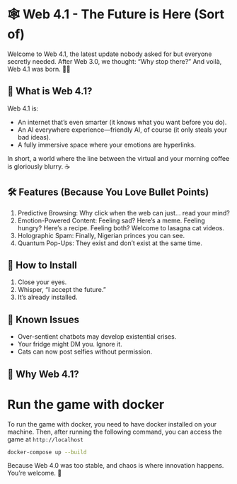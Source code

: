 # 🕸️ Web 4.1 - The Future is Here (Sort of)

Welcome to Web 4.1, the latest update nobody asked for but everyone secretly needed. After Web 3.0, we thought: “Why stop there?” And voilà, Web 4.1 was born. 🤖✨

## 🎩 What is Web 4.1?

Web 4.1 is:
  -	An internet that’s even smarter (it knows what you want before you do).
  -	An AI everywhere experience—friendly AI, of course (it only steals your bad ideas).
  -	A fully immersive space where your emotions are hyperlinks.

In short, a world where the line between the virtual and your morning coffee is gloriously blurry. ☕

## 🛠️ Features (Because You Love Bullet Points)

  1.	Predictive Browsing: Why click when the web can just… read your mind?
  2.	Emotion-Powered Content: Feeling sad? Here’s a meme. Feeling hungry? Here’s a recipe. Feeling both? Welcome to lasagna cat videos.
  3.	Holographic Spam: Finally, Nigerian princes you can see.
  4.	Quantum Pop-Ups: They exist and don’t exist at the same time.

## 🚀 How to Install

  1.	Close your eyes.
  2.	Whisper, “I accept the future.”
  3.	It’s already installed.

 ## 🐞 Known Issues

  -	Over-sentient chatbots may develop existential crises.
  -	Your fridge might DM you. Ignore it.
  -	Cats can now post selfies without permission.

## 🤷 Why Web 4.1?


# Run the game with docker

To run the game with docker, you need to have docker installed on your machine. Then, after running the following command, you can access the game at `http://localhost`

```sh
docker-compose up --build
```


Because Web 4.0 was too stable, and chaos is where innovation happens. You’re welcome. 🎉
